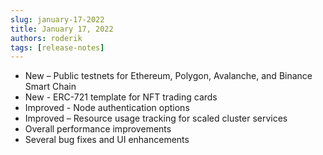 ```yaml
---
slug: january-17-2022
title: January 17, 2022
authors: roderik
tags: [release-notes]
---
```


- New – Public testnets for Ethereum, Polygon, Avalanche, and Binance Smart Chain
- New - ERC-721 template for NFT trading cards
- Improved - Node authentication options
- Improved – Resource usage tracking for scaled cluster services
- Overall performance improvements
- Several bug fixes and UI enhancements

